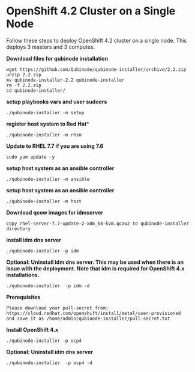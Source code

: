 # OpenShift 4.2 Cluster on a Single Node

Follow these steps to deploy OpenShift 4.2 cluster on a single node.
This deploys 3 masters and 3 computes.

**Download files for qubinode installation**
```
wget https://github.com/Qubinode/qubinode-installer/archive/2.2.zip
unzip 2.2.zip
mv qubinode-installer-2.2 qubinode-installer
rm -f 2.2.zip
cd qubinode-installer/
```
**setup playbooks vars and user sudoers**  
```
./qubinode-installer -m setup
```

**register host system to Red Hat***  
```
./qubinode-installer -m rhsm
```
**Update to RHEL 7.7 if you are using 7.6**
```
sudo yum update -y
```

**setup host system as an ansible controller**
```
./qubinode-installer -m ansible
```

**setup host system as an ansible controller**
```
./qubinode-installer -m host
```
**Download qcow images for idmserver**
```
copy rhel-server-7.7-update-2-x86_64-kvm.qcow2 to qubinode-installer directory
```

**install idm dns server**
```
./qubinode-installer -p idm
```

**Optional: Uninstall idm dns server. This may be used when there is an issue with the deployment. Note that idm is required for OpenShift 4.x installations.**
```
./qubinode-installer  -p idm -d
```

**Prerequisites**
```
Please download your pull-secret from:
https://cloud.redhat.com/openshift/install/metal/user-provisioned
and save it as /home/admin/qubinode-installer/pull-secret.txt
```

**Install OpenShift 4.x**
```
./qubinode-installer -p ocp4
```

**Optional: Uninstall idm dns server**
```
./qubinode-installer  -p ocp4 -d
```
